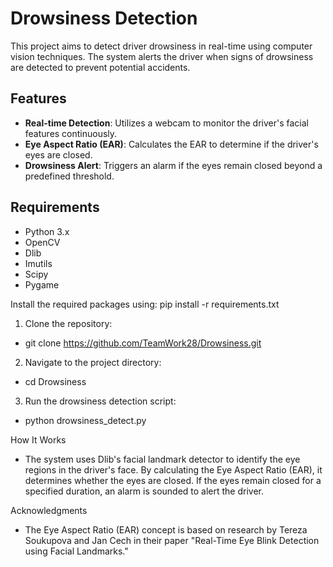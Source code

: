 # Drowsiness Detection

This project aims to detect driver drowsiness in real-time using computer vision techniques. The system alerts the driver when signs of drowsiness are detected to prevent potential accidents.

## Features

- **Real-time Detection**: Utilizes a webcam to monitor the driver's facial features continuously.
- **Eye Aspect Ratio (EAR)**: Calculates the EAR to determine if the driver's eyes are closed.
- **Drowsiness Alert**: Triggers an alarm if the eyes remain closed beyond a predefined threshold.

## Requirements

- Python 3.x
- OpenCV
- Dlib
- Imutils
- Scipy
- Pygame

Install the required packages using:
pip install -r requirements.txt


 1. Clone the repository:
- git clone https://github.com/TeamWork28/Drowsiness.git

 2. Navigate to the project directory:
- cd Drowsiness

 3. Run the drowsiness detection script:
- python drowsiness_detect.py

 How It Works
- The system uses Dlib's facial landmark detector to identify the eye regions in the driver's face. By calculating the Eye Aspect Ratio (EAR), it determines whether the eyes are closed. If the eyes remain closed for a specified duration, an alarm is sounded to alert the driver.

 Acknowledgments
- The Eye Aspect Ratio (EAR) concept is based on research by Tereza Soukupova and Jan Cech in their paper "Real-Time Eye Blink Detection using Facial Landmarks."
